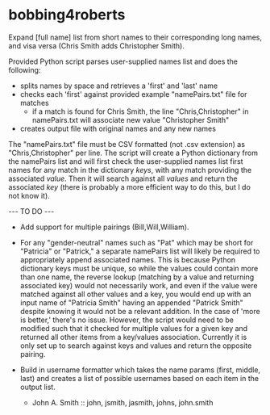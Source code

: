 # bobbing4roberts
Expand [full name] list from short names to their corresponding long names, and visa versa (Chris Smith adds Christopher Smith).

Provided Python script parses user-supplied names list and does the following:
* splits names by space and retrieves a 'first' and 'last' name
* checks each 'first' against provided example "namePairs.txt" file for matches
  - if a match is found for Chris Smith, the line "Chris,Christopher" in namePairs.txt will associate new value "Christopher Smith"
* creates output file with original names and any new names

The "namePairs.txt" file must be CSV formatted (not .csv extension) as "Chris,Christopher" per line.
The script will create a Python dictionary from the namePairs list and will first check the user-supplied names list first names for any match in the dictionary *keys*, with any match providing the associated *value*. Then it will search against all *values* and return the associated *key* (there is probably a more efficient way to do this, but I do not know it).

--- TO DO ---
* Add support for multiple pairings (Bill,Will,William).

* For any "gender-neutral" names such as "Pat" which may be short for "Patricia" or "Patrick," a separate namePairs list will likely be required to appropriately append associated names. This is because Python dictionary keys must be unique, so while the values could contain more than one name, the reverse lookup (matching by a value and returning associated key) would not necessarily work, and even if the value were matched against all other values and a key, you would end up with an input name of "Patricia Smith" having an appended "Patrick Smith" despite knowing it would not be a relevant addition. In the case of 'more is better,' there's no issue. However, the script would need to be modified such that it checked for multiple values for a given key and returned all other items from a key/values association. Currently it is only set up to search against keys and values and return the opposite pairing.

* Build in username formatter which takes the name params (first, middle, last) and creates a list of possible usernames based on each item in the output list.
  - John A. Smith  ::  john, jsmith, jasmith, johns, john.smith
